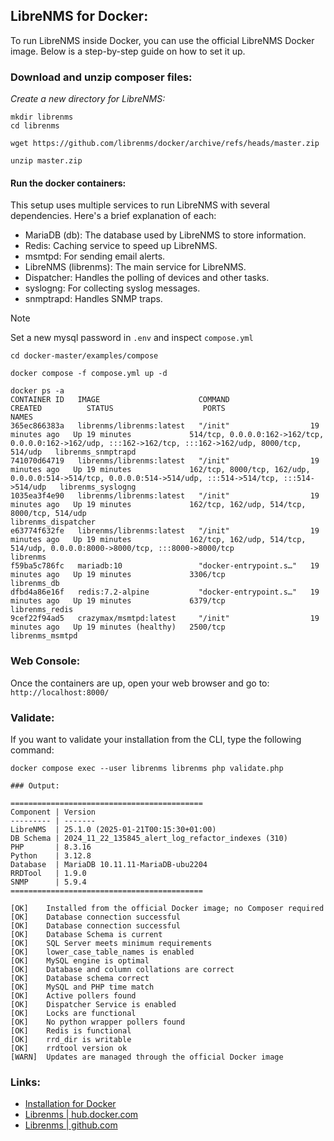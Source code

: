 
## LibreNMS for Docker: 

To run LibreNMS inside Docker, you can use the official LibreNMS Docker image. Below is a step-by-step guide on how to set it up.



### Download and unzip composer files:


_Create a new directory for LibreNMS:_

```
mkdir librenms
cd librenms
```


```
wget https://github.com/librenms/docker/archive/refs/heads/master.zip

unzip master.zip
```






#### Run the docker containers:

This setup uses multiple services to run LibreNMS with several dependencies. Here's a brief explanation of each:

- MariaDB (db): The database used by LibreNMS to store information.
- Redis: Caching service to speed up LibreNMS.
- msmtpd: For sending email alerts.
- LibreNMS (librenms): The main service for LibreNMS.
- Dispatcher: Handles the polling of devices and other tasks.
- syslogng: For collecting syslog messages.
- snmptrapd: Handles SNMP traps.



> [!NOTE]  
> Set a new mysql password in `.env` and inspect `compose.yml`



```
cd docker-master/examples/compose
```



```
docker compose -f compose.yml up -d
```



```
docker ps -a
CONTAINER ID   IMAGE                      COMMAND                  CREATED          STATUS                    PORTS                                                                                                      NAMES
365ec866383a   librenms/librenms:latest   "/init"                  19 minutes ago   Up 19 minutes             514/tcp, 0.0.0.0:162->162/tcp, 0.0.0.0:162->162/udp, :::162->162/tcp, :::162->162/udp, 8000/tcp, 514/udp   librenms_snmptrapd
741070d64719   librenms/librenms:latest   "/init"                  19 minutes ago   Up 19 minutes             162/tcp, 8000/tcp, 162/udp, 0.0.0.0:514->514/tcp, 0.0.0.0:514->514/udp, :::514->514/tcp, :::514->514/udp   librenms_syslogng
1035ea3f4e90   librenms/librenms:latest   "/init"                  19 minutes ago   Up 19 minutes             162/tcp, 162/udp, 514/tcp, 8000/tcp, 514/udp                                                               librenms_dispatcher
e63774f632fe   librenms/librenms:latest   "/init"                  19 minutes ago   Up 19 minutes             162/tcp, 162/udp, 514/tcp, 514/udp, 0.0.0.0:8000->8000/tcp, :::8000->8000/tcp                              librenms
f59ba5c786fc   mariadb:10                 "docker-entrypoint.s…"   19 minutes ago   Up 19 minutes             3306/tcp                                                                                                   librenms_db
dfbd4a86e16f   redis:7.2-alpine           "docker-entrypoint.s…"   19 minutes ago   Up 19 minutes             6379/tcp                                                                                                   librenms_redis
9cef22f94ad5   crazymax/msmtpd:latest     "/init"                  19 minutes ago   Up 19 minutes (healthy)   2500/tcp                                                                                                   librenms_msmtpd
```



### Web Console:

Once the containers are up, open your web browser and go to: `http://localhost:8000/`




### Validate:

If you want to validate your installation from the CLI, type the following command:

```
docker compose exec --user librenms librenms php validate.php
```


```
### Output:

===========================================
Component | Version
--------- | -------
LibreNMS  | 25.1.0 (2025-01-21T00:15:30+01:00)
DB Schema | 2024_11_22_135845_alert_log_refactor_indexes (310)
PHP       | 8.3.16
Python    | 3.12.8
Database  | MariaDB 10.11.11-MariaDB-ubu2204
RRDTool   | 1.9.0
SNMP      | 5.9.4
===========================================

[OK]    Installed from the official Docker image; no Composer required
[OK]    Database connection successful
[OK]    Database connection successful
[OK]    Database Schema is current
[OK]    SQL Server meets minimum requirements
[OK]    lower_case_table_names is enabled
[OK]    MySQL engine is optimal
[OK]    Database and column collations are correct
[OK]    Database schema correct
[OK]    MySQL and PHP time match
[OK]    Active pollers found
[OK]    Dispatcher Service is enabled
[OK]    Locks are functional
[OK]    No python wrapper pollers found
[OK]    Redis is functional
[OK]    rrd_dir is writable
[OK]    rrdtool version ok
[WARN]  Updates are managed through the official Docker image
```



### Links:
- [Installation for Docker](https://docs.librenms.org/Installation/Docker/)
- [Librenms | hub.docker.com](https://hub.docker.com/r/librenms/librenms/)
- [Librenms | github.com](https://github.com/librenms/docker)


